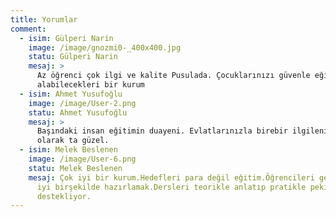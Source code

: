 ```yaml
---
title: Yorumlar
comment:
  - isim: Gülperi Narin
    image: /image/gnozmi0-_400x400.jpg
    statu: Gülperi Narin
    mesaj: >
      Az öğrenci çok ilgi ve kalite Pusulada. Çocuklarınızı güvenle eğitim
      alabilecekleri bir kurum
  - isim: Ahmet Yusufoğlu
    image: /image/User-2.png
    statu: Ahmet Yusufoğlu
    mesaj: >
      Başındaki insan eğitimin duayeni. Evlatlarınızla birebir ilgilenir. Mekan
      olarak ta güzel.
  - isim: Melek Beslenen
    image: /image/User-6.png
    statu: Melek Beslenen
    mesaj: Çok iyi bir kurum.Hedefleri para değil eğitim.Öğrencileri geleceğe daha
      iyi birşekilde hazırlamak.Dersleri teorikle anlatıp pratikle pekiştirerek
      destekliyor.
---
```

